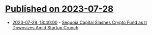 # [Published on 2023-07-28](index.md)

* [2023-07-28, 18:40:00](https://slashdot.org/story/23/07/28/1051247/sequoia-capital-slashes-crypto-fund-as-it-downsizes-amid-startup-crunch?utm_source=rss1.0mainlinkanon&utm_medium=feed) - [Sequoia Capital Slashes Crypto Fund as It Downsizes Amid Startup Crunch](https://slashdot.org/story/23/07/28/1051247/sequoia-capital-slashes-crypto-fund-as-it-downsizes-amid-startup-crunch?utm_source=rss1.0mainlinkanon&utm_medium=feed)
